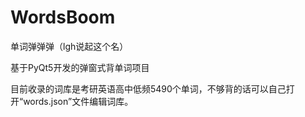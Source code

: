 # WordsBoom
单词弹弹弹（lgh说起这个名）

基于PyQt5开发的弹窗式背单词项目

目前收录的词库是考研英语高中低频5490个单词，不够背的话可以自己打开“words.json”文件编辑词库。
